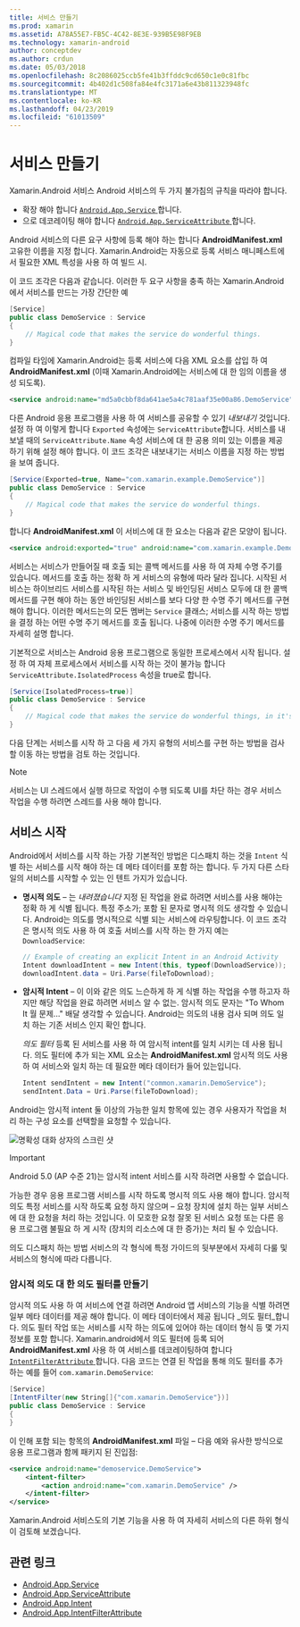 ```yaml
---
title: 서비스 만들기
ms.prod: xamarin
ms.assetid: A78A55E7-FB5C-4C42-8E3E-939B5E98F9EB
ms.technology: xamarin-android
author: conceptdev
ms.author: crdun
ms.date: 05/03/2018
ms.openlocfilehash: 8c2086025ccb5fe41b3ffddc9cd650c1e0c81fbc
ms.sourcegitcommit: 4b402d1c508fa84e4fc3171a6e43b811323948fc
ms.translationtype: MT
ms.contentlocale: ko-KR
ms.lasthandoff: 04/23/2019
ms.locfileid: "61013509"
---
```

# <a name="creating-a-service"></a>서비스 만들기

Xamarin.Android 서비스 Android 서비스의 두 가지 불가침의 규칙을 따라야 합니다.

* 확장 해야 합니다 [ `Android.App.Service` ](https://developer.xamarin.com/api/type/Android.App.Service/)합니다.
* 으로 데코레이팅 해야 합니다 [ `Android.App.ServiceAttribute` ](https://developer.xamarin.com/api/type/Android.App.ServiceAttribute/)합니다.

Android 서비스의 다른 요구 사항에 등록 해야 하는 합니다 **AndroidManifest.xml** 고유한 이름을 지정 합니다. Xamarin.Android는 자동으로 등록 서비스 매니페스트에서 필요한 XML 특성을 사용 하 여 빌드 시.

이 코드 조각은 다음과 같습니다. 이러한 두 요구 사항을 충족 하는 Xamarin.Android에서 서비스를 만드는 가장 간단한 예  

```csharp
[Service]
public class DemoService : Service
{
    // Magical code that makes the service do wonderful things.
}
```

컴파일 타임에 Xamarin.Android는 등록 서비스에 다음 XML 요소를 삽입 하 여 **AndroidManifest.xml** (이때 Xamarin.Android에는 서비스에 대 한 임의 이름을 생성 되도록).

```xml
<service android:name="md5a0cbbf8da641ae5a4c781aaf35e00a86.DemoService" />
```

다른 Android 응용 프로그램을 사용 하 여 서비스를 공유할 수 있기 _내보내기_ 것입니다. 설정 하 여 이렇게 합니다 `Exported` 속성에는 `ServiceAttribute`합니다. 서비스를 내보낼 때의 `ServiceAttribute.Name` 속성 서비스에 대 한 공용 의미 있는 이름을 제공 하기 위해 설정 해야 합니다. 이 코드 조각은 내보내기는 서비스 이름을 지정 하는 방법을 보여 줍니다.

```csharp
[Service(Exported=true, Name="com.xamarin.example.DemoService")]
public class DemoService : Service
{
    // Magical code that makes the service do wonderful things.
}
```

합니다 **AndroidManifest.xml** 이 서비스에 대 한 요소는 다음과 같은 모양이 됩니다.

```xml
<service android:exported="true" android:name="com.xamarin.example.DemoService" />
```

서비스는 서비스가 만들어질 때 호출 되는 콜백 메서드를 사용 하 여 자체 수명 주기를 있습니다. 메서드를 호출 하는 정확 하 게 서비스의 유형에 따라 달라 집니다. 시작된 서비스는 하이브리드 서비스를 시작된 하는 서비스 및 바인딩된 서비스 모두에 대 한 콜백 메서드를 구현 해야 하는 동안 바인딩된 서비스를 보다 다양 한 수명 주기 메서드를 구현 해야 합니다. 이러한 메서드는의 모든 멤버는 `Service` 클래스; 서비스를 시작 하는 방법을 결정 하는 어떤 수명 주기 메서드를 호출 됩니다. 나중에 이러한 수명 주기 메서드를 자세히 설명 합니다.

기본적으로 서비스는 Android 응용 프로그램으로 동일한 프로세스에서 시작 됩니다. 설정 하 여 자체 프로세스에서 서비스를 시작 하는 것이 불가능 합니다 `ServiceAttribute.IsolatedProcess` 속성을 true로 합니다.

```csharp
[Service(IsolatedProcess=true)]
public class DemoService : Service
{
    // Magical code that makes the service do wonderful things, in it's own process!
}
```

다음 단계는 서비스를 시작 하 고 다음 세 가지 유형의 서비스를 구현 하는 방법을 검사할 이동 하는 방법을 검토 하는 것입니다.

> [!NOTE]
> 서비스는 UI 스레드에서 실행 하므로 작업이 수행 되도록 UI를 차단 하는 경우 서비스 작업을 수행 하려면 스레드를 사용 해야 합니다.

## <a name="starting-a-service"></a>서비스 시작

Android에서 서비스를 시작 하는 가장 기본적인 방법은 디스패치 하는 것을 `Intent` 식별 하는 서비스를 시작 해야 하는 데 메타 데이터를 포함 하는 합니다. 두 가지 다른 스타일의 서비스를 시작할 수 있는 인 텐트 가지가 있습니다.

-   **명시적 의도** &ndash; 는 _내려졌습니다_ 지정 된 작업을 완료 하려면 서비스를 사용 해야는 정확 하 게 식별 됩니다. 특정 주소가; 포함 된 문자로 명시적 의도 생각할 수 있습니다. Android는 의도를 명시적으로 식별 되는 서비스에 라우팅합니다. 이 코드 조각은 명시적 의도 사용 하 여 호출 서비스를 시작 하는 한 가지 예는 `DownloadService`:

    ```csharp
    // Example of creating an explicit Intent in an Android Activity
    Intent downloadIntent = new Intent(this, typeof(DownloadService));
    downloadIntent.data = Uri.Parse(fileToDownload);
    ```

-   **암시적 Intent** &ndash; 이 이와 같은 의도 느슨하게 하 게 식별 하는 작업을 수행 하고자 하지만 해당 작업을 완료 하려면 서비스 알 수 없는. 암시적 의도 문자는 "To Whom It 월 문제..." 배달 생각할 수 있습니다.
    Android는 의도의 내용 검사 되며 의도 일치 하는 기존 서비스 인지 확인 합니다.

    _의도 필터_ 등록 된 서비스를 사용 하 여 암시적 intent를 일치 시키는 데 사용 됩니다. 의도 필터에 추가 되는 XML 요소는 **AndroidManifest.xml** 암시적 의도 사용 하 여 서비스와 일치 하는 데 필요한 메타 데이터가 들어 있는입니다.

    ```csharp
    Intent sendIntent = new Intent("common.xamarin.DemoService");
    sendIntent.Data = Uri.Parse(fileToDownload);
    ```

Android는 암시적 intent 둘 이상의 가능한 일치 항목에 있는 경우 사용자가 작업을 처리 하는 구성 요소를 선택할을 요청할 수 있습니다.

![명확성 대화 상자의 스크린 샷](images/creating-a-service-01.png "명확성 대화 상자의 스크린 샷")

> [!IMPORTANT]
> Android 5.0 (AP 수준 21)는 암시적 intent 서비스를 시작 하려면 사용할 수 없습니다.

가능한 경우 응용 프로그램 서비스를 시작 하도록 명시적 의도 사용 해야 합니다. 암시적 의도 특정 서비스를 시작 하도록 요청 하지 않으며 &ndash; 요청 장치에 설치 하는 일부 서비스에 대 한 요청을 처리 하는 것입니다. 이 모호한 요청 잘못 된 서비스 요청 또는 다른 응용 프로그램 불필요 하 게 시작 (장치의 리소스에 대 한 증가)는 처리 될 수 있습니다.

의도 디스패치 하는 방법 서비스의 각 형식에 특정 가이드의 뒷부분에서 자세히 다룰 및 서비스의 형식에 따라 다릅니다.


### <a name="creating-an-intent-filter-for-implicit-intents"></a>암시적 의도 대 한 의도 필터를 만들기

암시적 의도 사용 하 여 서비스에 연결 하려면 Android 앱 서비스의 기능을 식별 하려면 일부 메타 데이터를 제공 해야 합니다. 이 메타 데이터에서 제공 됩니다 _의도 필터_합니다. 의도 필터 작업 또는 서비스를 시작 하는 의도에 있어야 하는 데이터 형식 등 몇 가지 정보를 포함 합니다. Xamarin.android에서 의도 필터에 등록 되어 **AndroidManifest.xml** 사용 하 여 서비스를 데코레이팅하여 합니다 [ `IntentFilterAttribute` ](https://developer.xamarin.com/api/type/Android.App.IntentFilterAttribute/)합니다. 다음 코드는 연결 된 작업을 통해 의도 필터를 추가 하는 예를 들어 `com.xamarin.DemoService`:

```csharp
[Service]
[IntentFilter(new String[]{"com.xamarin.DemoService"})]
public class DemoService : Service
{
}
```

이 인해 포함 되는 항목의 **AndroidManifest.xml** 파일 &ndash; 다음 예와 유사한 방식으로 응용 프로그램과 함께 패키지 된 진입점:

```xml
<service android:name="demoservice.DemoService">
    <intent-filter>
        <action android:name="com.xamarin.DemoService" />
    </intent-filter>
</service>
```

Xamarin.Android 서비스도의 기본 기능을 사용 하 여 자세히 서비스의 다른 하위 형식이 검토해 보겠습니다.


## <a name="related-links"></a>관련 링크

- [Android.App.Service](https://developer.xamarin.com/api/type/Android.App.Service/)
- [Android.App.ServiceAttribute](https://developer.xamarin.com/api/type/Android.App.ServiceAttribute/)
- [Android.App.Intent](https://developer.xamarin.com/api/type/Android.Content.Intent/)
- [Android.App.IntentFilterAttribute](https://developer.xamarin.com/api/type/Android.App.IntentFilterAttribute/)
